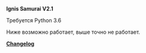 **Ignis Samurai V2.1**

Требуется Python 3.6

Ниже возможно работает, выше точно не работает.

**[Changelog](CHANGELOG.md)**